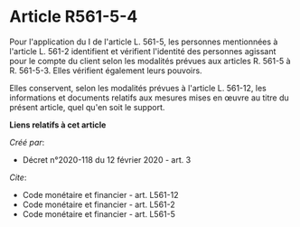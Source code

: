 # Article R561-5-4

Pour l'application du I de l'article L. 561-5, les personnes mentionnées à l'article L. 561-2 identifient et vérifient
l'identité des personnes agissant pour le compte du client selon les modalités prévues aux articles R. 561-5 à R. 561-5-3.
Elles vérifient également leurs pouvoirs. 

Elles conservent, selon les modalités prévues à l'article L. 561-12, les informations et documents relatifs aux mesures mises
en œuvre au titre du présent article, quel qu'en soit le support.

**Liens relatifs à cet article**

_Créé par_:

  - Décret n°2020-118 du 12 février 2020 - art. 3

_Cite_:

  - Code monétaire et financier - art. L561-12
  - Code monétaire et financier - art. L561-2
  - Code monétaire et financier - art. L561-5
